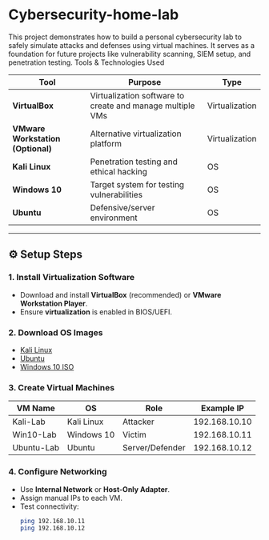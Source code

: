 # Cybersecurity-home-lab
This project demonstrates how to build a personal cybersecurity lab to safely simulate attacks and defenses using virtual machines.   It serves as a foundation for future projects like vulnerability scanning, SIEM setup, and penetration testing.
 Tools & Technologies Used

| Tool | Purpose | Type |
|------|----------|------|
| **VirtualBox** | Virtualization software to create and manage multiple VMs | Virtualization |
| **VMware Workstation (Optional)** | Alternative virtualization platform | Virtualization |
| **Kali Linux** | Penetration testing and ethical hacking | OS | 
| **Windows 10** | Target system for testing vulnerabilities | OS | 
| **Ubuntu** | Defensive/server environment | OS | 

---

## ⚙️ Setup Steps

### 1. Install Virtualization Software
- Download and install **VirtualBox** (recommended) or **VMware Workstation Player**.
- Ensure **virtualization** is enabled in BIOS/UEFI.

### 2. Download OS Images
- [Kali Linux](https://www.kali.org/get-kali/)
- [Ubuntu](https://ubuntu.com/download)
- [Windows 10 ISO](https://www.microsoft.com/software-download/windows10)

### 3. Create Virtual Machines
| VM Name | OS | Role | Example IP |
|----------|----|------|-------------|
| Kali-Lab | Kali Linux | Attacker | 192.168.10.10 |
| Win10-Lab | Windows 10 | Victim | 192.168.10.11 |
| Ubuntu-Lab | Ubuntu | Server/Defender | 192.168.10.12 |

### 4. Configure Networking
- Use **Internal Network** or **Host-Only Adapter**.
- Assign manual IPs to each VM.
- Test connectivity:
  ```bash
  ping 192.168.10.11
  ping 192.168.10.12
